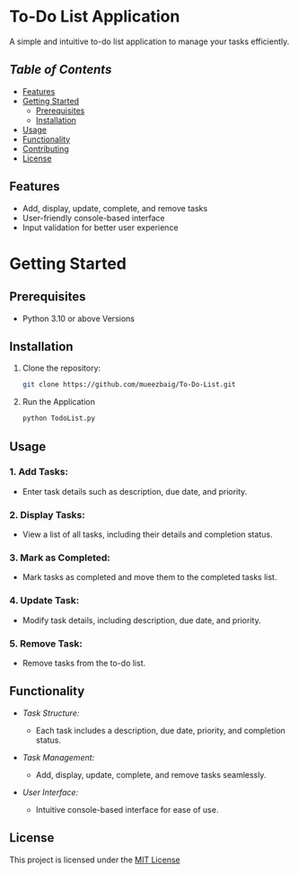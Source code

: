 # **To-Do List Application**
A simple and intuitive to-do list application to manage your tasks efficiently.

## _Table of Contents_

- [Features](#features)
- [Getting Started](#getting-started)
  - [Prerequisites](#prerequisites)
  - [Installation](#installation)
- [Usage](#usage)
- [Functionality](#functionality)
- [Contributing](#contributing)
- [License](#license)

## Features

- Add, display, update, complete, and remove tasks
- User-friendly console-based interface
- Input validation for better user experience

# Getting Started

## Prerequisites

- Python 3.10 or above Versions

## Installation

1. Clone the repository:

   ```bash
   git clone https://github.com/mueezbaig/To-Do-List.git

2. Run the Application
    ```bash
    python TodoList.py

## Usage

### 1. Add Tasks:
  - Enter task details such as description, due date, and priority.

### 2. Display Tasks:
  - View a list of all tasks, including their details and completion status.
    
### 3. Mark as Completed:
  - Mark tasks as completed and move them to the completed tasks list.

### 4. Update Task:
  - Modify task details, including description, due date, and priority.
    
### 5. Remove Task:
  - Remove tasks from the to-do list.

## Functionality

- *Task Structure:*
    - Each task includes a description, due date, priority, and completion status.

- *Task Management:*
    - Add, display, update, complete, and remove tasks seamlessly.

- *User Interface:*
    - Intuitive console-based interface for ease of use.
 
## License

This project is licensed under the [MIT License](LICENSE)






    
